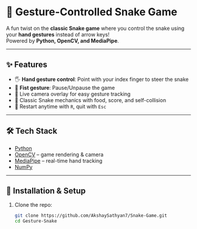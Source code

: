 # 🐍 Gesture-Controlled Snake Game

A fun twist on the **classic Snake game** where you control the snake using your **hand gestures** instead of arrow keys!  
Powered by **Python, OpenCV, and MediaPipe**.

---

## ✨ Features
- 🖐️ **Hand gesture control**: Point with your index finger to steer the snake  
- 👊 **Fist gesture**: Pause/Unpause the game  
- 🎥 Live camera overlay for easy gesture tracking  
- 🍎 Classic Snake mechanics with food, score, and self-collision  
- 🔄 Restart anytime with `R`, quit with `Esc`  

---

## 🛠️ Tech Stack
- [Python](https://www.python.org/)  
- [OpenCV](https://opencv.org/) – game rendering & camera  
- [MediaPipe](https://developers.google.com/mediapipe) – real-time hand tracking  
- [NumPy](https://numpy.org/)  

---

## 🚀 Installation & Setup

1. Clone the repo:
   ```bash
   git clone https://github.com/AkshaySathyan7/Snake-Game.git
   cd Gesture-Snake

